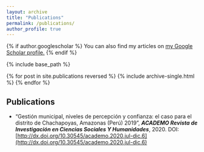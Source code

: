 ```yaml
---
layout: archive
title: "Publications"
permalink: /publications/
author_profile: true
---
```


{% if author.googlescholar %}
  You can also find my articles on <u><a href="{{author.googlescholar}}">my Google Scholar profile</a>.</u>
{% endif %}

{% include base_path %}

{% for post in site.publications reversed %}
  {% include archive-single.html %}
{% endfor %}


Publications
---- 

* “Gestión municipal, niveles de percepción y confianza: el caso para el distrito de Chachapoyas, Amazonas (Perú) 2019”, _**ACADEMO Revista de Investigación en Ciencias Sociales Y Humanidades**_, 2020. DOI: [http://dx.doi.org/10.30545/academo.2020.jul-dic.6](http://dx.doi.org/10.30545/academo.2020.jul-dic.6)
